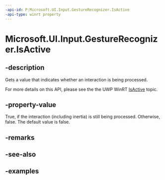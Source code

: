 ```yaml
---
-api-id: P:Microsoft.UI.Input.GestureRecognizer.IsActive
-api-type: winrt property
---
```


# Microsoft.UI.Input.GestureRecognizer.IsActive

<!--
public bool IsActive { get; }
-->

## -description

Gets a value that indicates whether an interaction is being processed.

For more details on this API, please see the the UWP WinRT [IsActive](/uwp/api/windows.ui.input.gesturerecognizer.isactive) topic.

## -property-value

True, if the interaction (including inertia) is still being processed. Otherwise, false. The default value is false.

## -remarks

## -see-also

## -examples
